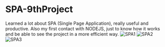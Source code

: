 # SPA-9thProject
Learned a lot about SPA (Single Page Application), really useful and productive. Also my first contact with NODEJS, just to know how it works and be able to see the project in a more efficient way.
![SPA1](https://github.com/vinoduarte/TimerByMyselfJs-8thProject/assets/139930713/81adaa35-3657-4051-a985-c72da420571c)
![SPA2](https://github.com/vinoduarte/TimerByMyselfJs-8thProject/assets/139930713/6b3339da-27b3-4738-bf01-cf30249bc802)
![SPA3](https://github.com/vinoduarte/TimerByMyselfJs-8thProject/assets/139930713/e2953f8a-76e0-403d-9f6b-1c33bd586f9d)
